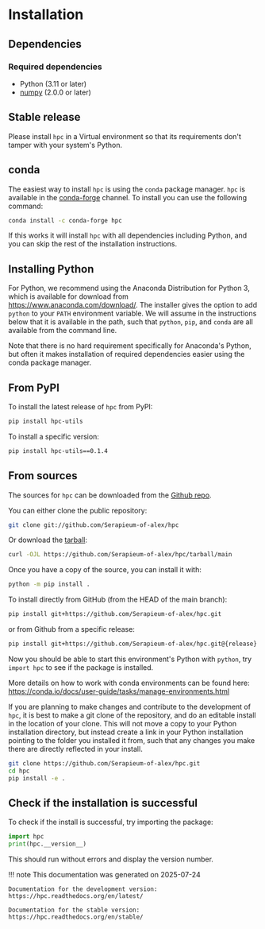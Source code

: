 # Installation

## Dependencies

### Required dependencies

- Python (3.11 or later)
- [numpy](https://www.numpy.org/) (2.0.0 or later)

## Stable release

Please install `hpc` in a Virtual environment so that its requirements don't tamper with your system's Python.

## conda

The easiest way to install `hpc` is using the `conda` package manager. `hpc` is available in the
[conda-forge](https://conda-forge.org/) channel. To install
you can use the following command:

```bash
conda install -c conda-forge hpc
```

If this works it will install `hpc` with all dependencies including Python, and you can skip the rest of the
installation instructions.

## Installing Python

For Python, we recommend using the Anaconda Distribution for Python 3, which is available
for download from https://www.anaconda.com/download/. The installer gives the option to
add `python` to your `PATH` environment variable. We will assume in the instructions
below that it is available in the path, such that `python`, `pip`, and `conda` are
all available from the command line.

Note that there is no hard requirement specifically for Anaconda's Python, but often it
makes installation of required dependencies easier using the conda package manager.

## From PyPI

To install the latest release of `hpc` from PyPI:

```bash
pip install hpc-utils
```

To install a specific version:

```bash
pip install hpc-utils==0.1.4
```

## From sources

The sources for `hpc` can be downloaded from the [Github repo](https://github.com/Serapieum-of-alex/hpc).

You can either clone the public repository:

```bash
git clone git://github.com/Serapieum-of-alex/hpc
```

Or download the [tarball](https://github.com/Serapieum-of-alex/hpc/tarball/master):

```bash
curl -OJL https://github.com/Serapieum-of-alex/hpc/tarball/main
```

Once you have a copy of the source, you can install it with:

```bash
python -m pip install .
```

To install directly from GitHub (from the HEAD of the main branch):

```bash
pip install git+https://github.com/Serapieum-of-alex/hpc.git
```

or from Github from a specific release:

```bash
pip install git+https://github.com/Serapieum-of-alex/hpc.git@{release}
```

Now you should be able to start this environment's Python with `python`, try
`import hpc` to see if the package is installed.

More details on how to work with conda environments can be found here:
https://conda.io/docs/user-guide/tasks/manage-environments.html

If you are planning to make changes and contribute to the development of `hpc`, it is
best to make a git clone of the repository, and do an editable install in the location
of your clone. This will not move a copy to your Python installation directory, but
instead create a link in your Python installation pointing to the folder you installed
it from, such that any changes you make there are directly reflected in your install.

```bash
git clone https://github.com/Serapieum-of-alex/hpc.git
cd hpc
pip install -e .
```

## Check if the installation is successful

To check if the install is successful, try importing the package:

```python
import hpc
print(hpc.__version__)
```

This should run without errors and display the version number.

!!! note
    This documentation was generated on 2025-07-24

    Documentation for the development version:
    https://hpc.readthedocs.org/en/latest/

    Documentation for the stable version:
    https://hpc.readthedocs.org/en/stable/
